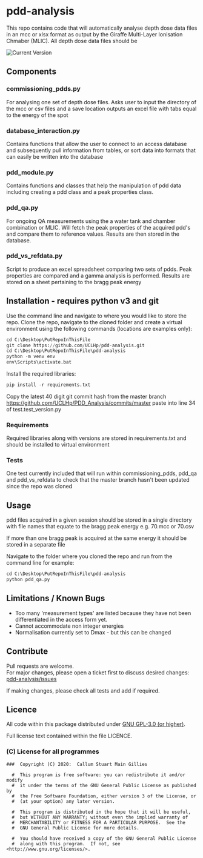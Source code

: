 # pdd-analysis

This repo contains code that will automatically analyse depth dose data files
in an mcc or xlsx format as output by the Giraffe Multi-Layer Ionisation
Chmaber (MLIC). All depth dose data files should be

![Current Version](https://img.shields.io/badge/version-0.1.0-green.svg)

## Components

### commissioning_pdds.py
For analysing one set of depth dose files.
Asks user to input the directory of the mcc or csv files and a save location
outputs an excel file with tabs equal to the energy of the spot

### database_interaction.py
Contains functions that allow the user to connect to an access database and
subsequently pull information from tables, or sort data into formats that
can easily be written into the database

### pdd_module.py
Contains functions and classes that help the manipulation of pdd data including
creating a pdd class and a peak properties class.

### pdd_qa.py
For ongoing QA measurements using the a water tank and chamber combination
or MLIC. Will fetch the peak properties of the acquired pdd's and compare them
to reference values. Results are then stored in the database.

### pdd_vs_refdata.py
Script to produce an excel spreadsheet comparing two sets of pdds. Peak
properties are compared and a gamma analysis is performed. Results are stored
on a sheet pertaining to the bragg peak energy

## Installation - requires python v3 and git

Use the command line and navigate to where you would like to store the repo.
Clone the repo, navigate to the cloned folder and create a virtual environment
using the following commands (locations are examples only):

``` python
cd C:\Desktop\PutRepoInThisFile
git clone https://github.com/UCLHp/pdd-analysis.git
cd C:\Desktop\PutRepoInThisFile\pdd-analysis
python -m venv env
env\Scripts\activate.bat
```

Install the required libraries:
``` python
pip install -r requirements.txt
```

Copy the latest 40 digit git commit hash from the master branch
https://github.com/UCLHp/PDD_Analysis/commits/master
paste into line 34 of test.test_version.py

### Requirements

Required libraries along with versions are stored in requirements.txt and
should be installed to virtual environment

### Tests

One test currently included that will run within commissioning_pdds, pdd_qa and
pdd_vs_refdata to check that the master branch hasn't been updated since the
repo was cloned

## Usage

pdd files acquired in a given session should be stored in a single directory
with file names that equate to the bragg peak energy e.g. 70.mcc or 70.csv

If more than one bragg peak is acquired at the same energy it should be stored
in a separate file

Navigate to the folder where you cloned the repo and run from the command line
for example:

``` python
cd C:\Desktop\PutRepoInThisFile\pdd-analysis
python pdd_qa.py
```

## Limitations / Known Bugs

* Too many 'measurement types' are listed because they have not been differentiated in the access form yet.
* Cannot accommodate non integer energies
* Normalisation currently set to Dmax - but this can be changed

## Contribute

Pull requests are welcome.  
For major changes, please open a ticket first to discuss desired changes:  [pdd-analysis/issues](http://github.com/UCLHP/pdd-analysis/issues)

If making changes, please check all tests and add if required.

## Licence

All code within this package distributed under [GNU GPL-3.0 (or higher)](https://opensource.org/licenses/GPL-3.0).

Full license text contained within the file LICENCE.

###  (C) License for all programmes

```
###  Copyright (C) 2020:  Callum Stuart Main Gillies

  #  This program is free software: you can redistribute it and/or modify
  #  it under the terms of the GNU General Public License as published by
  #  the Free Software Foundation, either version 3 of the License, or
  #  (at your option) any later version.

  #  This program is distributed in the hope that it will be useful,
  #  but WITHOUT ANY WARRANTY; without even the implied warranty of
  #  MERCHANTABILITY or FITNESS FOR A PARTICULAR PURPOSE.  See the
  #  GNU General Public License for more details.

  #  You should have received a copy of the GNU General Public License
  #  along with this program.  If not, see <http://www.gnu.org/licenses/>.
```
